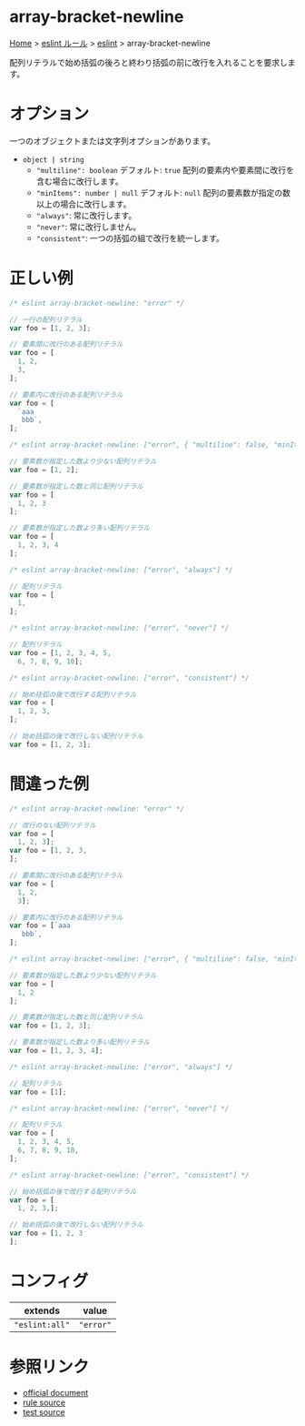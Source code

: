 # array-bracket-newline

[Home](../../index.md) >
[eslint ルール](../index.md) >
[eslint](../eslint.md) >
array-bracket-newline

配列リテラルで始め括弧の後ろと終わり括弧の前に改行を入れることを要求します。

# オプション

一つのオブジェクトまたは文字列オプションがあります。

- `object | string`
  - `"multiline": boolean`
    デフォルト: `true`
    配列の要素内や要素間に改行を含む場合に改行します。
  - `"minItems": number | null`
    デフォルト: `null`
    配列の要素数が指定の数以上の場合に改行します。
  - `"always"`: 常に改行します。
  - `"never"`: 常に改行しません。
  - `"consistent"`: 一つの括弧の組で改行を統一します。

# 正しい例

```javascript
/* eslint array-bracket-newline: "error" */

// 一行の配列リテラル
var foo = [1, 2, 3];

// 要素間に改行のある配列リテラル
var foo = [
  1, 2,
  3,
];

// 要素内に改行のある配列リテラル
var foo = [
  `aaa
   bbb`,
];
```

```javascript
/* eslint array-bracket-newline: ["error", { "multiline": false, "minItems": 3 }] */

// 要素数が指定した数より少ない配列リテラル
var foo = [1, 2];

// 要素数が指定した数と同じ配列リテラル
var foo = [
  1, 2, 3
];

// 要素数が指定した数より多い配列リテラル
var foo = [
  1, 2, 3, 4
];
```

```javascript
/* eslint array-bracket-newline: ["error", "always"] */

// 配列リテラル
var foo = [
  1,
];
```

```javascript
/* eslint array-bracket-newline: ["error", "never"] */

// 配列リテラル
var foo = [1, 2, 3, 4, 5,
  6, 7, 8, 9, 10];
```

```javascript
/* eslint array-bracket-newline: ["error", "consistent"] */

// 始め括弧の後で改行する配列リテラル
var foo = [
  1, 2, 3,
];

// 始め括弧の後で改行しない配列リテラル
var foo = [1, 2, 3];
```

# 間違った例

```javascript
/* eslint array-bracket-newline: "error" */

// 改行のない配列リテラル
var foo = [
  1, 2, 3];
var foo = [1, 2, 3,
];

// 要素間に改行のある配列リテラル
var foo = [
  1, 2,
  3];

// 要素内に改行のある配列リテラル
var foo = [`aaa
   bbb`,
];
```

```javascript
/* eslint array-bracket-newline: ["error", { "multiline": false, "minItems": 3 }] */

// 要素数が指定した数より少ない配列リテラル
var foo = [
  1, 2
];

// 要素数が指定した数と同じ配列リテラル
var foo = [1, 2, 3];

// 要素数が指定した数より多い配列リテラル
var foo = [1, 2, 3, 4];
```

```javascript
/* eslint array-bracket-newline: ["error", "always"] */

// 配列リテラル
var foo = [1];
```

```javascript
/* eslint array-bracket-newline: ["error", "never"] */

// 配列リテラル
var foo = [
  1, 2, 3, 4, 5,
  6, 7, 8, 9, 10,
];
```

```javascript
/* eslint array-bracket-newline: ["error", "consistent"] */

// 始め括弧の後で改行する配列リテラル
var foo = [
  1, 2, 3,];

// 始め括弧の後で改行しない配列リテラル
var foo = [1, 2, 3
];
```

# コンフィグ

| extends        | value     |
| -------------- | --------- |
| `"eslint:all"` | `"error"` |

# 参照リンク

- [official document](https://eslint.org/docs/latest/rules/array-bracket-newline)
- [rule source](https://github.com/eslint/eslint/blob/main/lib/rules/array-bracket-newline.js)
- [test source](https://github.com/eslint/eslint/blob/main/tests/lib/rules/array-bracket-newline.js)
